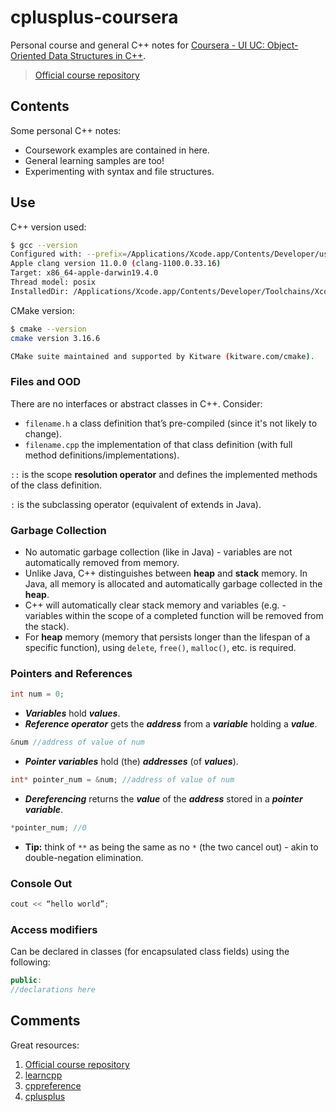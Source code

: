 # cplusplus-coursera

Personal course and general C++ notes for [Coursera - UI UC: Object-Oriented Data Structures in C++](https://www.coursera.org/learn/cs-fundamentals-1/home/).

> [Official course repository](https://github.com/wadefagen/coursera)

## Contents

Some personal C++ notes:

* Coursework examples are contained in here.
* General learning samples are too!
* Experimenting with syntax and file structures.

## Use

C++ version used:

```Bash
$ gcc --version
Configured with: --prefix=/Applications/Xcode.app/Contents/Developer/usr --with-gxx-include-dir=/Applications/Xcode.app/Contents/Developer/Platforms/MacOSX.platform/Developer/SDKs/MacOSX.sdk/usr/include/c++/4.2.1
Apple clang version 11.0.0 (clang-1100.0.33.16)
Target: x86_64-apple-darwin19.4.0
Thread model: posix
InstalledDir: /Applications/Xcode.app/Contents/Developer/Toolchains/XcodeDefault.xctoolchain/usr/bin
```

CMake version:

```Bash
$ cmake --version
cmake version 3.16.6

CMake suite maintained and supported by Kitware (kitware.com/cmake).
```

### Files and OOD

There are no interfaces or abstract classes in C++. Consider:

 - `filename.h` a class definition that’s pre-compiled (since it's not likely to change).
 - `filename.cpp` the implementation of that class definition (with full method definitions/implementations).

`::` is the scope **resolution operator** and defines the implemented methods of the class definition. 

`:` is the subclassing operator (equivalent of extends in Java). 

### Garbage Collection

* No automatic garbage collection (like in Java) - variables are not automatically removed from memory.
* Unlike Java, C++ distinguishes between **heap** and **stack** memory. In Java, all memory is allocated and automatically garbage collected in the **heap**.
* C++ will automatically clear stack memory and variables  (e.g. - variables within the scope of a completed function will be removed from the stack).
* For **heap**  memory (memory that persists longer than the lifespan of a specific function), using `delete`, `free()`, `malloc()`, etc. is required.

### Pointers and References

```c++
int num = 0;
```

* ***Variables*** hold ***values***.
* ***Reference operator*** gets the ***address*** from a ***variable*** holding a ***value***.

```c++
&num //address of value of num
```

* ***Pointer variables*** hold (the) ***addresses*** (of ***values***).

```c++
int* pointer_num = &num; //address of value of num
```

* ***Dereferencing*** returns the ***value*** of the ***address*** stored in a ***pointer variable***.

```c++
*pointer_num; //0 
```

* **Tip:** think of `**` as being the same as no `*` (the two cancel out) - akin to double-negation elimination.

### Console Out

```c++
cout << “hello world”;
```

### Access modifiers

Can be declared in classes (for encapsulated class fields) using the following:

```c++
public:
//declarations here
```

## Comments

Great resources:

1. [Official course repository](https://github.com/wadefagen/coursera)
1. [learncpp](https://www.learncpp.com)
1. [cppreference](https://en.cppreference.com/w/cpp/language/try_catch)
1. [cplusplus](http://www.cplusplus.com/reference/cstdlib/malloc/)
